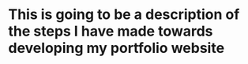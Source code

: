 # This is going to be a description of the steps I have made towards developing my portfolio website